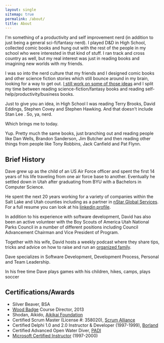```yaml
---
layout: single
sitemap: true
permalink: /about/
title: About
---
```


I'm something of a productivity and self improvement nerd (in addition to just being a general sci-fi/fantasy nerd). I played D&D in High School, collected comic books and hung out with the rest of the people in my school who were interested in that kind of stuff. I ran track and cross country as well, but my real interest was just in reading books and imagining new worlds with my friends.

I was so into the nerd culture that my friends and I designed comic books and other science fiction stories which still bounce around in my brain, looking for a way to get out. [I still work on some of those ideas](/author) and I split my time between reading science-fiction/fantasy books and reading self-help/productivity/business books.

Just to give you an idea, in High School I was reading Terry Brooks, David Eddings, Stephen Covey and Stephen Hawking. And that doesn't include Stan Lee . So, ya, nerd.

Which brings me to today.

Yup. Pretty much the same books, just branching out and reading people like Dan Wells, Brandon Sanderson, Jim Butcher and then reading other things from people like Tony Robbins, Jack Canfield and Pat Flynn.

## Brief History

Dave grew up as the child of an US Air Force officer and spent the first 14 years of his life traveling from one air force base to another. Eventually he settled down in Utah after graduating from BYU with a Bachelors in Computer Science.

He spent the next 20 years working for a variety of companies within the Salt Lake and Utah counties including as a partner in [nStar Global Services][nstar]. For a full resume you can look at his [linkedin profile][linkedin].

In addition to his experience with software development, David has also been an active volunteer with the Boy Scouts of America Utah National Parks Council in a number of different positions including Council Advancement Chairman and Vice President of Program.

Together with his wife, David hosts a weekly podcast where they share tips, tricks and advice on how to raise and run an [organized family][organized_family].

Dave specializes in Software Development, Development Process, Personal and Team Leadership.

In his free time Dave plays games with his children, hikes, camps, plays soccer

## Certifications/Awards

* Silver Beaver, BSA
* [Wood Badge][woodbadge] Course Director, 2013
* Shodan, Aikido, [Aikikai Foundation][aikikai]
* Certified Scrum Master (License #: 358020), [Scrum Alliance][scrum_master]
* Certified Delphi 1.0 and 2.0 Instructor & Developer (1997-1999), [Borland][delphi]
* Certified Advanced Open Water Diver, [PADI][padi]
* [Microsoft Certified Instructor][mci] (1997-2000)

[organized_family]: http://www.organizedfamily.co
[nstar]: http://www.nstarglobal.com
[linkedin]: https://www.linkedin.com/in/digitalbias
[aikikai]: http://www.aikikai.or.jp/eng/index.html
[woodbadge]: https://en.wikipedia.org/wiki/Wood_Badge
[scrum_master]: https://www.scrumalliance.org/
[delphi]: https://groups.google.com/forum/#!topic/comp.lang.pascal.delphi.misc/mu5f2W4QSxI
[mci]: https://www.microsoft.com/en-us/learning/mct-certification.aspx
[padi]: https://www.padi.com/scuba-diving/padi-courses/course-catalog/advanced-open-water-diver-course/

